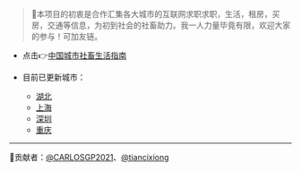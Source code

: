 >  🎨本项目的初衷是合作汇集各大城市的互联网求职求职，生活，租房，买房，交通等信息，为初到社会的社畜助力。我一人力量毕竟有限，欢迎大家的参与！可加友链。

- 点击👉[中国城市社畜生活指南](https://carlosgp2021.github.io/ChineseCities/#/)

- 目前已更新城市：
  - [湖北](docs/湖北.md)
  - [上海](docs/上海.md)
  - [深圳](docs/深圳.md)
  - [重庆]()

------

🤝贡献者：[@CARLOSGP2021](https://github.com/CARLOSGP2021)、[@tiancixiong](https://github.com/tiancixiong)
